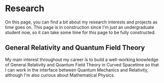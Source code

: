 # Research

On this page, you can find a bit about my research interests and projects as time goes on.
This page is in construction since I'm just an undergraduate student now, so it can take some time for this page to be fully constructed. 

## General Relativity and Quantum Field Theory

My main interest throughout my career is to build a well-working knowledge of General Relativity and Quantum Field Theory in Curved Spacetime so that I can work in the interface between Quantum Mechanics and Relativity, although I'm also curious about Mathematical Physics. 
